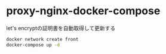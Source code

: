 # proxy-nginx-docker-compose

let's encryptの証明書を自動取得して更新する

```sh
docker network create front
docker-compose up -d
```
